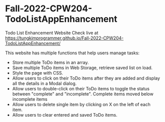 # Fall-2022-CPW204-TodoListAppEnhancement

Todo List Enhancement Website
Check live at https://tungkimprogrammer.github.io/Fall-2022-CPW204-TodoListAppEnhancement/

This website has multiple functions that help users manage tasks:

- Store multiple ToDo items in an array.
- Save multiple ToDo items in Web Storage, retrieve saved list on load.
- Style the page with CSS.
- Allow users to click on their ToDo items after they are added and display all the details in a Modal dialog.
- Allow users to double-click on their ToDo items to toggle the status between "complete" and "incomplete". Complete items moved below incomplete items
- Allow users to delete single item by clicking on X on the left of each item.
- Allow users to clear entered and saved ToDo items.
